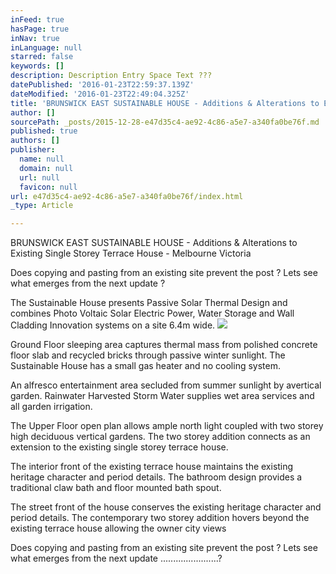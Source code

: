 ```yaml
---
inFeed: true
hasPage: true
inNav: true
inLanguage: null
starred: false
keywords: []
description: Description Entry Space Text ???
datePublished: '2016-01-23T22:59:37.139Z'
dateModified: '2016-01-23T22:49:04.325Z'
title: 'BRUNSWICK EAST SUSTAINABLE HOUSE - Additions & Alterations to Existing Single Storey Terrace House '
author: []
sourcePath: _posts/2015-12-28-e47d35c4-ae92-4c86-a5e7-a340fa0be76f.md
published: true
authors: []
publisher:
  name: null
  domain: null
  url: null
  favicon: null
url: e47d35c4-ae92-4c86-a5e7-a340fa0be76f/index.html
_type: Article

---
```

BRUNSWICK EAST SUSTAINABLE HOUSE - Additions & Alterations to Existing Single Storey Terrace House - Melbourne Victoria 

Does copying and pasting from an existing site prevent the post ? Lets see what emerges from the next update ?

The Sustainable House presents Passive Solar Thermal Design and combines Photo Voltaic Solar Electric Power, Water Storage and Wall Cladding Innovation systems on a site 6.4m wide.
![](https://the-grid-user-content.s3-us-west-2.amazonaws.com/ec69fc3d-44ec-4747-8084-643c9fcfce21.jpg)

Ground Floor sleeping area captures thermal mass from polished concrete floor slab and recycled bricks through passive winter sunlight. The Sustainable House has a small gas heater and no cooling system.

An alfresco entertainment area secluded from summer sunlight by avertical garden. Rainwater Harvested Storm Water supplies wet area services and all garden irrigation. 

The Upper Floor open plan allows ample north light coupled with two storey high deciduous vertical gardens. The two storey addition connects as an extension to the existing single storey terrace house. 

The interior front of the existing terrace house maintains the existing heritage character and period details. The bathroom design provides a traditional claw bath and floor mounted bath spout.

The street front of the house conserves the existing heritage character and period details. The contemporary two storey addition hovers beyond the existing terrace house allowing the owner city views

Does copying and pasting from an existing site prevent the post ? Lets see what emerges from the next update .......................?